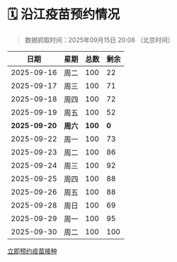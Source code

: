 # 🗓️ 沿江疫苗预约情况

> 数据抓取时间：2025年09月15日 20:08 （北京时间）

| 日期 | 星期 | 总数 | 剩余 |
|------|------|------|------|
| 2025-09-16 | 周二 | 100 | 22 |
| 2025-09-17 | 周三 | 100 | 71 |
| 2025-09-18 | 周四 | 100 | 72 |
| 2025-09-19 | 周五 | 100 | 52 |
| **2025-09-20** | **周六** | **100** | **0** |
| 2025-09-22 | 周一 | 100 | 73 |
| 2025-09-23 | 周二 | 100 | 86 |
| 2025-09-24 | 周三 | 100 | 92 |
| 2025-09-25 | 周四 | 100 | 88 |
| 2025-09-26 | 周五 | 100 | 88 |
| 2025-09-28 | 周日 | 100 | 69 |
| 2025-09-29 | 周一 | 100 | 95 |
| 2025-09-30 | 周二 | 100 | 100 |


<div class="button-container">
<a class="btn" href="http://yfzweb.ishequ.net/#/login" target="_blank">立即预约疫苗接种</a>
</div>
